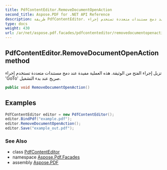 ```yaml
---
title: PdfContentEditor.RemoveDocumentOpenAction
second_title: Aspose.PDF for .NET API Reference
description: طريقة PdfContentEditor. تزيل إجراء الفتح من الوثيقة. هذه العملية مفيدة عند دمج مستندات متعددة تستخدم إجراء 'GoTo' صريح عند بدء التشغيل
type: docs
weight: 430
url: /ar/net/aspose.pdf.facades/pdfcontenteditor/removedocumentopenaction/
---
```

## PdfContentEditor.RemoveDocumentOpenAction method

تزيل إجراء الفتح من الوثيقة. هذه العملية مفيدة عند دمج مستندات متعددة تستخدم إجراء 'GoTo' صريح عند بدء التشغيل.

```csharp
public void RemoveDocumentOpenAction()
```

## Examples

```csharp
PdfContentEditor editor = new PdfContentEditor();
editor.BindPdf("example.pdf");
editor.RemoveDocumentOpenAction();
editor.Save("example_out.pdf");
```

### See Also

* class [PdfContentEditor](../)
* namespace [Aspose.Pdf.Facades](../../../aspose.pdf.facades/)
* assembly [Aspose.PDF](../../../)